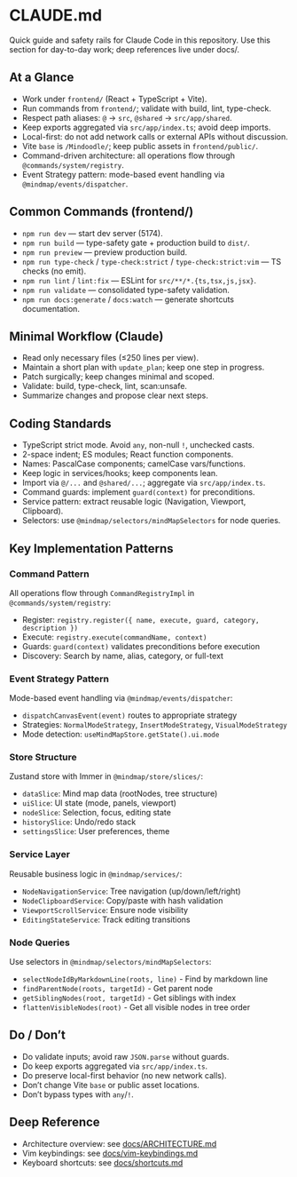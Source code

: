 # CLAUDE.md

Quick guide and safety rails for Claude Code in this repository. Use this section for day-to-day work; deep references live under docs/.

## At a Glance

- Work under `frontend/` (React + TypeScript + Vite).
- Run commands from `frontend/`; validate with build, lint, type-check.
- Respect path aliases: `@` → `src`, `@shared` → `src/app/shared`.
- Keep exports aggregated via `src/app/index.ts`; avoid deep imports.
- Local-first: do not add network calls or external APIs without discussion.
- Vite `base` is `/Mindoodle/`; keep public assets in `frontend/public/`.
- Command-driven architecture: all operations flow through `@commands/system/registry`.
- Event Strategy pattern: mode-based event handling via `@mindmap/events/dispatcher`.

## Common Commands (frontend/)

- `npm run dev` — start dev server (5174).
- `npm run build` — type-safety gate + production build to `dist/`.
- `npm run preview` — preview production build.
- `npm run type-check` / `type-check:strict` / `type-check:strict:vim` — TS checks (no emit).
- `npm run lint` / `lint:fix` — ESLint for `src/**/*.{ts,tsx,js,jsx}`.
- `npm run validate` — consolidated type-safety validation.
- `npm run docs:generate` / `docs:watch` — generate shortcuts documentation.

## Minimal Workflow (Claude)

- Read only necessary files (≤250 lines per view).
- Maintain a short plan with `update_plan`; keep one step in progress.
- Patch surgically; keep changes minimal and scoped.
- Validate: build, type-check, lint, scan:unsafe.
- Summarize changes and propose clear next steps.

## Coding Standards

- TypeScript strict mode. Avoid `any`, non-null `!`, unchecked casts.
- 2-space indent; ES modules; React function components.
- Names: PascalCase components; camelCase vars/functions.
- Keep logic in services/hooks; keep components lean.
- Import via `@/...` and `@shared/...`; aggregate via `src/app/index.ts`.
- Command guards: implement `guard(context)` for preconditions.
- Service pattern: extract reusable logic (Navigation, Viewport, Clipboard).
- Selectors: use `@mindmap/selectors/mindMapSelectors` for node queries.

## Key Implementation Patterns

### Command Pattern
All operations flow through `CommandRegistryImpl` in `@commands/system/registry`:
- Register: `registry.register({ name, execute, guard, category, description })`
- Execute: `registry.execute(commandName, context)`
- Guards: `guard(context)` validates preconditions before execution
- Discovery: Search by name, alias, category, or full-text

### Event Strategy Pattern
Mode-based event handling via `@mindmap/events/dispatcher`:
- `dispatchCanvasEvent(event)` routes to appropriate strategy
- Strategies: `NormalModeStrategy`, `InsertModeStrategy`, `VisualModeStrategy`
- Mode detection: `useMindMapStore.getState().ui.mode`

### Store Structure
Zustand store with Immer in `@mindmap/store/slices/`:
- `dataSlice`: Mind map data (rootNodes, tree structure)
- `uiSlice`: UI state (mode, panels, viewport)
- `nodeSlice`: Selection, focus, editing state
- `historySlice`: Undo/redo stack
- `settingsSlice`: User preferences, theme

### Service Layer
Reusable business logic in `@mindmap/services/`:
- `NodeNavigationService`: Tree navigation (up/down/left/right)
- `NodeClipboardService`: Copy/paste with hash validation
- `ViewportScrollService`: Ensure node visibility
- `EditingStateService`: Track editing transitions

### Node Queries
Use selectors in `@mindmap/selectors/mindMapSelectors`:
- `selectNodeIdByMarkdownLine(roots, line)` - Find by markdown line
- `findParentNode(roots, targetId)` - Get parent node
- `getSiblingNodes(root, targetId)` - Get siblings with index
- `flattenVisibleNodes(root)` - Get all visible nodes in tree order

## Do / Don’t

- Do validate inputs; avoid raw `JSON.parse` without guards.
- Do keep exports aggregated via `src/app/index.ts`.
- Do preserve local-first behavior (no new network calls).
- Don’t change Vite `base` or public asset locations.
- Don’t bypass types with `any`/`!`.

## Deep Reference

- Architecture overview: see [docs/ARCHITECTURE.md](docs/ARCHITECTURE.md)
- Vim keybindings: see [docs/vim-keybindings.md](docs/vim-keybindings.md)
- Keyboard shortcuts: see [docs/shortcuts.md](docs/shortcuts.md)
